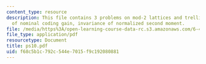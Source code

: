 ```yaml
---
content_type: resource
description: This file contains 3 problems on mod-2 lattices and trellis codes, invariance
  of nominal coding gain, invariance of normalized second moment.
file: /media/https%3A/open-learning-course-data-rc.s3.amazonaws.com/6-451-principles-of-digital-communication-ii-spring-2005/f68c5b1c792c544e7015f9c192080881_ps10.pdf
file_type: application/pdf
resourcetype: Document
title: ps10.pdf
uid: f68c5b1c-792c-544e-7015-f9c192080881
---
```

